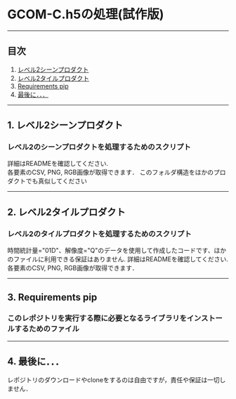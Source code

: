 # GCOM-C.h5の処理(試作版)

---
## 目次
1. [レベル2シーンプロダクト](#Level2S)
2. [レベル2タイルプロダクト](#Level2T)
3. [Requirements pip](#InstallPIP)
4. [最後に．．．](#Final)




---
<a id="Level2S"></a>

## 1. レベル2シーンプロダクト
### レベル2のシーンプロダクトを処理するためのスクリプト  
詳細はREADMEを確認してください.  
各要素のCSV, PNG, RGB画像が取得できます． 
このフォルダ構造をほかのプロダクトでも真似してください



---
<a id="Level2T"></a>

## 2. レベル2タイルプロダクト
### レベル2のタイルプロダクトを処理するためのスクリプト  
時間統計量="01D"、解像度="Q"のデータを使用して作成したコードです、ほかのファイルに利用できる保証はありません.
詳細はREADMEを確認してください.  
各要素のCSV, PNG, RGB画像が取得できます．

 
---
<a id="InstallPIP"></a>

## 3. Requirements pip
### このレポジトリを実行する際に必要となるライブラリをインストールするためのファイル


---
<a id="Final"></a>

## 4. 最後に．．．
レポジトリのダウンロードやcloneをするのは自由ですが，責任や保証は一切しません．